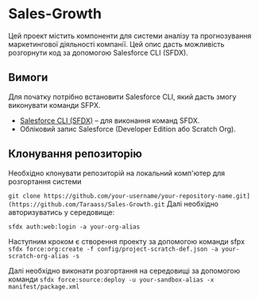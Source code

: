 # Sales-Growth

Цей проект містить компоненти для системи аналізу та прогнозування маркетингової діяльності компанії. Цей опис дасть можливість розгорнути код за допомогою Salesforce CLI (SFDX).

## Вимоги

Для початку потрібно встановити Salesforce CLI, який дасть змогу виконувати команди SFPX.
- [Salesforce CLI (SFDX)](https://developer.salesforce.com/tools/sfdxcli) – для виконання команд SFDX.
- Обліковий запис Salesforce (Developer Edition або Scratch Org).

## Клонування репозиторію
Необхідно клонувати репозиторій на локальний комп'ютер для розгортання системи


```git clone https://github.com/your-username/your-repository-name.git](https://github.com/Taraass/Sales-Growth.git```
Далі необхідно авторизуватись у середовище:

```sfdx auth:web:login -a your-org-alias```

Наступним кроком є створення проекту за допомогою команди sfpx
```sfdx force:org:create -f config/project-scratch-def.json -a your-scratch-org-alias -s```

Далі необхідно виконати розгортання на середовищі за допомогою команди
```sfdx force:source:deploy -u your-sandbox-alias -x manifest/package.xml```

